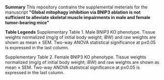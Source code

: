 **Summary**
This repository contrains the supplemental meterials for the manuscript **"Global mitophagy inhibition via BNIP3 ablation is not sufficient to alleviate skeletal muscle impairments in male and female tumor-bearing mice"**

**Table Legends**
Supplementary Table 1. Male BNIP3 KO phenotype. Tissue weights normalized (mg/g of initial body weight; iBW) and raw weights are shown as mean ± SEM. Two-way ANOVA statistical significance at p≤0.05 is expressed in the last column.

Supplementary Table 2. Female BNIP3 KO phenotype. Tissue weights normalized (mg/g of initial body weight; iBW) and raw weights are shown as mean ± SEM. Two-way ANOVA statistical significance at p≤0.05 is expressed in the last column.

